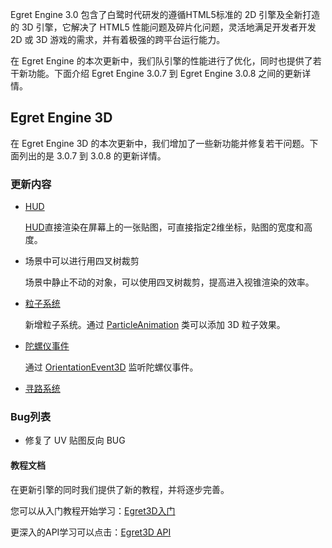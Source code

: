 Egret Engine 3.0 包含了白鹭时代研发的遵循HTML5标准的 2D 引擎及全新打造的 3D 引擎，它解决了 HTML5 性能问题及碎片化问题，灵活地满足开发者开发 2D 或 3D 游戏的需求，并有着极强的跨平台运行能力。

在 Egret Engine 的本次更新中，我们队引擎的性能进行了优化，同时也提供了若干新功能。下面介绍 Egret Engine 3.0.7 到 Egret Engine 3.0.8 之间的更新详情。

## Egret Engine 3D

在 Egret Engine 3D 的本次更新中，我们增加了一些新功能并修复若干问题。下面列出的是 3.0.7 到 3.0.8 的更新详情。

### 更新内容

* [HUD](http://edn.egret.com/cn/apidoc/index/name/egret3d.HUD)

	[HUD](http://edn.egret.com/cn/apidoc/index/name/egret3d.ParticleAnimation)直接渲染在屏幕上的一张贴图，可直接指定2维坐标，贴图的宽度和高度。

* 场景中可以进行用四叉树裁剪

	场景中静止不动的对象，可以使用四叉树裁剪，提高进入视锥渲染的效率。

* [粒子系统](http://edn.egret.com/cn/apidoc/index/name/egret3d.ParticleAnimation)

	新增粒子系统。通过 [ParticleAnimation](http://edn.egret.com/cn/apidoc/index/name/egret3d.ParticleAnimation) 类可以添加 3D 粒子效果。

* [陀螺仪事件](http://edn.egret.com/cn/apidoc/index/name/egret3d.OrientationEvent3D)

	通过 [OrientationEvent3D](http://edn.egret.com/cn/apidoc/index/name/egret3d.OrientationEvent3D) 监听陀螺仪事件。

* [寻路系统](http://edn.egret.com/cn/apidoc/index/name/egret3d.Navi3DEdge)

### Bug列表

* 修复了 UV 贴图反向 BUG

#### 教程文档

在更新引擎的同时我们提供了新的教程，并将逐步完善。

您可以从入门教程开始学习：[Egret3D入门](http://edn.egret.com/cn/docs/page/906)

更深入的API学习可以点击：[Egret3D API](http://edn.egret.com/cn/apidoc/index/name/egret3d.AudioManager)
